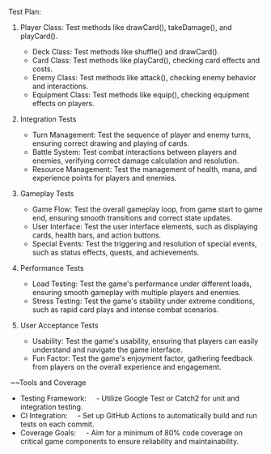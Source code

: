 Test Plan:

1. Player Class: Test methods like drawCard(), takeDamage(), and playCard().
   - Deck Class: Test methods like shuffle() and drawCard().
   - Card Class: Test methods like playCard(), checking card effects and costs.
   - Enemy Class: Test methods like attack(), checking enemy behavior and interactions.
   - Equipment Class: Test methods like equip(), checking equipment effects on players.

2. Integration Tests
   - Turn Management: Test the sequence of player and enemy turns, ensuring correct drawing and playing of cards.
   - Battle System: Test combat interactions between players and enemies, verifying correct damage calculation and resolution.
   - Resource Management: Test the management of health, mana, and experience points for players and enemies.

3. Gameplay Tests
   - Game Flow: Test the overall gameplay loop, from game start to game end, ensuring smooth transitions and correct state updates.
   - User Interface: Test the user interface elements, such as displaying cards, health bars, and action buttons.
   - Special Events: Test the triggering and resolution of special events, such as status effects, quests, and achievements.

4. Performance Tests
   - Load Testing: Test the game's performance under different loads, ensuring smooth gameplay with multiple players and enemies.
   - Stress Testing: Test the game's stability under extreme conditions, such as rapid card plays and intense combat scenarios.

5. User Acceptance Tests
   - Usability: Test the game's usability, ensuring that players can easily understand and navigate the game interface.
   - Fun Factor: Test the game's enjoyment factor, gathering feedback from players on the overall experience and engagement. 

 ~~Tools and Coverage
- Testing Framework:  
  - Utilize Google Test or Catch2 for unit and integration testing.
- CI Integration:  
  - Set up GitHub Actions to automatically build and run tests on each commit.
- Coverage Goals:  
  - Aim for a minimum of 80% code coverage on critical game components to ensure reliability and maintainability.